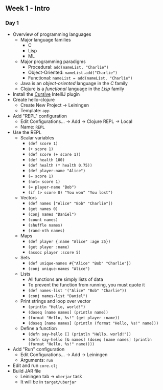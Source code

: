 ## Week 1 - Intro

### Day 1

* Overview of programming languages
  * Major language families
    * C
    * Lisp
    * ML
  * Major programming paradigms
    * Procedural: `add(nameList, "Charlie")`
    * Object-Oriented: `nameList.add("Charlie")`
    * Functional: `nameList = add(nameList, "Charlie")`
  * Java is an *object-oriented* language in the *C* family
  * Clojure is a *functional* language in the *Lisp* family
* Install the [Cursive](https://cursiveclojure.com/staging/userguide/) IntelliJ plugin
* Create hello-clojure
  * Create New Project -> Leiningen
  * Template: `app`
* Add "REPL" configuration
  * Edit Configurations... -> Add -> Clojure REPL -> Local
  * Name: `REPL`
* Use the REPL
  * Scalar variables
    * `(def score 1)`
    * `(+ score 1)`
    * `(def score (+ score 1))`
    * `(def health 100)`
    * `(def health (* health 0.75))`
    * `(def player-name "Alice")`
    * `(= score 1)`
    * `(not= score 1)`
    * `(= player-name "Bob")`
    * `(if (> score 0) "You won" "You lost")`
  * Vectors
    * `(def names ["Alice" "Bob" "Charlie"])`
    * `(get names 0)`
    * `(conj names "Daniel")`
    * `(count names)`
    * `(shuffle names)`
    * `(rand-nth names)`
  * Maps
    * `(def player {:name "Alice" :age 25})`
    * `(get player :name)`
    * `(assoc player :score 5)`
  * Sets
    * `(def unique-names #{"Alice" "Bob" "Charlie"})`
    * `(conj unique-names "Alice")`
  * Lists
    * All functions are simply lists of data
    * To prevent the function from running, you must quote it
    * `(def names-list '("Alice" "Bob" "Charlie"))`
    * `(conj names-list "Daniel")`
  * Print strings and loop over vector
    * `(println "Hello, world!")`
    * `(doseq [name names] (println name))`
    * `(format "Hello, %s!" (get player :name))`
    * `(doseq [name names] (println (format "Hello, %s!" name)))`
  * Define a function
    * `(defn say-hello [] (println "Hello, world!"))`
    * `(defn say-hello [& names] (doseq [name names] (println (format "Hello, %s!" name))))`
* Add "Run" configuration
  * Edit Configurations... -> Add -> Leiningen
  * Arguments: `run`
* Edit and run `core.clj`
* Build JAR file
  * Leiningen tab -> `uberjar` task
  * It will be in `target/uberjar`
